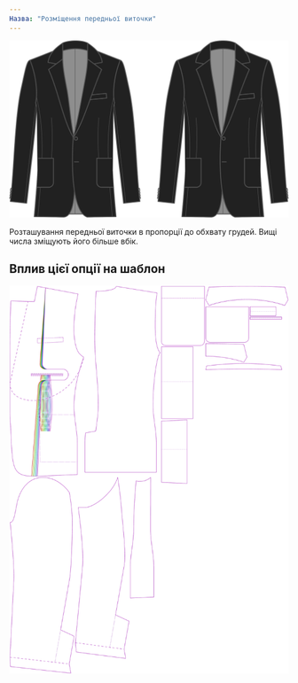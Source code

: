 ```yaml
---
Назва: "Розміщення передньої виточки"
---
```


![Розміщення передньої виточки](frontdartplacement.svg)

Розташування передньої виточки в пропорції до обхвату грудей. Вищі числа зміщують його більше вбік.

## Вплив цієї опції на шаблон

![На цьому зображенні показано вплив цієї опції шляхом накладання декількох варіантів, які мають різне значення для цієї опції](jaeger_frontdartplacement_sample.svg "Вплив цієї опції на шаблон")
